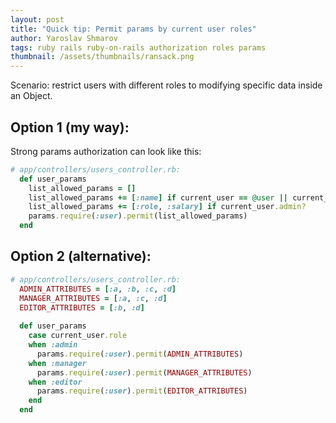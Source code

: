 ```yaml
---
layout: post
title: "Quick tip: Permit params by current user roles"
author: Yaroslav Shmarov
tags: ruby rails ruby-on-rails authorization roles params
thumbnail: /assets/thumbnails/ransack.png
---
```


Scenario: restrict users with different roles to modifying specific data inside an Object.

## Option 1 (my way):

Strong params authorization can look like this:

```ruby
# app/controllers/users_controller.rb:
  def user_params
    list_allowed_params = []
    list_allowed_params += [:name] if current_user == @user || current_user.admin?
    list_allowed_params += [:role, :salary] if current_user.admin?
    params.require(:user).permit(list_allowed_params)
  end
```

## Option 2 (alternative):

```ruby
# app/controllers/users_controller.rb:
  ADMIN_ATTRIBUTES = [:a, :b, :c, :d]
  MANAGER_ATTRIBUTES = [:a, :c, :d]
  EDITOR_ATTRIBUTES = [:b, :d]
  
  def user_params
    case current_user.role
    when :admin
      params.require(:user).permit(ADMIN_ATTRIBUTES)
    when :manager
      params.require(:user).permit(MANAGER_ATTRIBUTES)
    when :editor
      params.require(:user).permit(EDITOR_ATTRIBUTES)
    end
  end
```
